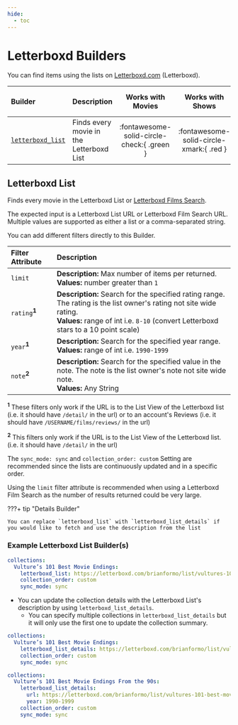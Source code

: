 ```yaml
---
hide:
  - toc
---
```

# Letterboxd Builders

You can find items using the lists on [Letterboxd.com](https://letterboxd.com/) (Letterboxd). 

| Builder                               | Description                              |             Works with Movies              |             Works with Shows             |    Works with Playlists and Custom Sort    |
|:--------------------------------------|:-----------------------------------------|:------------------------------------------:|:----------------------------------------:|:------------------------------------------:|
| [`letterboxd_list`](#letterboxd-list) | Finds every movie in the Letterboxd List | :fontawesome-solid-circle-check:{ .green } | :fontawesome-solid-circle-xmark:{ .red } | :fontawesome-solid-circle-check:{ .green } |

## Letterboxd List

Finds every movie in the Letterboxd List or [Letterboxd Films Search](https://letterboxd.com/films/).

The expected input is a Letterboxd List URL or Letterboxd Film Search URL. Multiple values are supported as either a list or a comma-separated string.

You can add different filters directly to this Builder.

| Filter Attribute         | Description                                                                                                                                                                                                 |
|:-------------------------|:------------------------------------------------------------------------------------------------------------------------------------------------------------------------------------------------------------|
| `limit`                  | **Description:** Max number of items per returned.<br>**Values:**  number greater than `1`                                                                                                                  |
| `rating`<sup>**1**</sup> | **Description:** Search for the specified rating range. The rating is the list owner's rating not site wide rating.<br>**Values:**  range of int i.e. `8-10` (convert Letterboxd stars to a 10 point scale) |
| `year`<sup>**1**</sup>   | **Description:** Search for the specified year range.<br>**Values:**  range of int i.e. `1990-1999`                                                                                                         |
| `note`<sup>**2**</sup>   | **Description:** Search for the specified value in the note. The note is the list owner's note not site wide note.<br>**Values:**  Any String                                                               |

<sup>**1**</sup> These filters only work if the URL is to the List View of the Letterboxd list (i.e. it should have `/detail/` in the url) or to an account's Reviews (i.e. it should have `/USERNAME/films/reviews/` in the url)

<sup>**2**</sup> This filters only work if the URL is to the List View of the Letterboxd list. (i.e. it should have `/detail/` in the url)

The `sync_mode: sync` and `collection_order: custom` Setting are recommended since the lists are continuously updated and in a specific order.

Using the `limit` filter attribute is recommended when using a Letterboxd Film Search as the number of results returned could be very large.

???+ tip "Details Builder"

    You can replace `letterboxd_list` with `letterboxd_list_details` if you would like to fetch and use the description from the list


### Example Letterboxd List Builder(s)

```yaml
collections:
  Vulture’s 101 Best Movie Endings:
    letterboxd_list: https://letterboxd.com/brianformo/list/vultures-101-best-movie-endings/
    collection_order: custom
    sync_mode: sync
```

* You can update the collection details with the Letterboxd List's description by using `letterboxd_list_details`.
  * You can specify multiple collections in `letterboxd_list_details` but it will only use the first one to update the collection summary.

```yaml
collections:
  Vulture’s 101 Best Movie Endings:
    letterboxd_list_details: https://letterboxd.com/brianformo/list/vultures-101-best-movie-endings/
    collection_order: custom
    sync_mode: sync
```

```yaml
collections:
  Vulture’s 101 Best Movie Endings From the 90s:
    letterboxd_list_details: 
      url: https://letterboxd.com/brianformo/list/vultures-101-best-movie-endings/
      year: 1990-1999
    collection_order: custom
    sync_mode: sync
```
